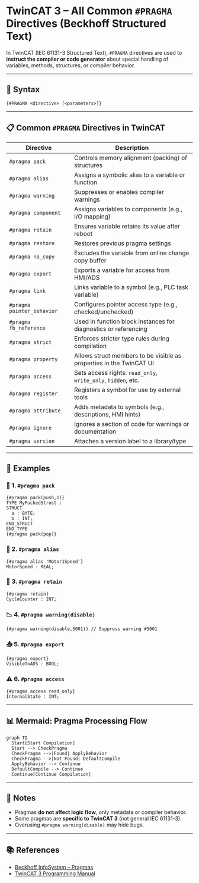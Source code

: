 # TwinCAT 3 – All Common `#PRAGMA` Directives (Beckhoff Structured Text)

In TwinCAT (IEC 61131-3 Structured Text), `#PRAGMA` directives are used to **instruct the compiler or code generator** about special handling of variables, methods, structures, or compiler behavior.

---

## 🔧 Syntax
```iecst
{#PRAGMA <directive> [<parameters>]}
```

---

## 📋 Common `#PRAGMA` Directives in TwinCAT

| Directive                    | Description                                                                 |
|------------------------------|-----------------------------------------------------------------------------|
| `#pragma pack`               | Controls memory alignment (packing) of structures                           |
| `#pragma alias`              | Assigns a symbolic alias to a variable or function                          |
| `#pragma warning`            | Suppresses or enables compiler warnings                                     |
| `#pragma component`          | Assigns variables to components (e.g., I/O mapping)                         |
| `#pragma retain`             | Ensures variable retains its value after reboot                            |
| `#pragma restore`            | Restores previous pragma settings                                           |
| `#pragma no_copy`            | Excludes the variable from online change copy buffer                        |
| `#pragma export`             | Exports a variable for access from HMI/ADS                                 |
| `#pragma link`               | Links variable to a symbol (e.g., PLC task variable)                        |
| `#pragma pointer_behavior`   | Configures pointer access type (e.g., checked/unchecked)                    |
| `#pragma fb_reference`       | Used in function block instances for diagnostics or referencing             |
| `#pragma strict`             | Enforces stricter type rules during compilation                             |
| `#pragma property`           | Allows struct members to be visible as properties in the TwinCAT UI         |
| `#pragma access`             | Sets access rights: `read_only`, `write_only`, `hidden`, etc.              |
| `#pragma register`           | Registers a symbol for use by external tools                               |
| `#pragma attribute`          | Adds metadata to symbols (e.g., descriptions, HMI hints)                    |
| `#pragma ignore`             | Ignores a section of code for warnings or documentation                    |
| `#pragma version`            | Attaches a version label to a library/type                                 |

---

## 🧪 Examples

### 🧱 1. `#pragma pack`
```iecst
{#pragma pack(push,1)}
TYPE MyPackedStruct :
STRUCT
  a : BYTE;
  b : INT;
END_STRUCT
END_TYPE
{#pragma pack(pop)}
```

### 🔗 2. `#pragma alias`
```iecst
{#pragma alias 'Motor1Speed'}
MotorSpeed : REAL;
```

### 🔐 3. `#pragma retain`
```iecst
{#pragma retain}
CycleCounter : INT;
```

### 📉 4. `#pragma warning(disable)`
```iecst
{#pragma warning(disable,5001)} // Suppress warning #5001
```

### 📤 5. `#pragma export`
```iecst
{#pragma export}
VisibleToADS : BOOL;
```

### ⚠️ 6. `#pragma access`
```iecst
{#pragma access read_only}
InternalState : INT;
```

---

## 📊 Mermaid: Pragma Processing Flow

```mermaid
graph TD
  Start[Start Compilation]
  Start --> CheckPragma
  CheckPragma -->|Found| ApplyBehavior
  CheckPragma -->|Not Found| DefaultCompile
  ApplyBehavior --> Continue
  DefaultCompile --> Continue
  Continue[Continue Compilation]
```

---

## 🧠 Notes

- Pragmas **do not affect logic flow**, only metadata or compiler behavior.
- Some pragmas are **specific to TwinCAT 3** (not general IEC 61131-3).
- Overusing `#pragma warning(disable)` may hide bugs.

---

## 📚 References

- [Beckhoff InfoSystem – Pragmas](https://infosys.beckhoff.com/english.php?content=../content/1033/tcplccontrol/html/tcplccontrol_pragmas.htm&id=)
- [TwinCAT 3 Programming Manual](https://www.beckhoff.com/en-en/support/download-documentation/)
